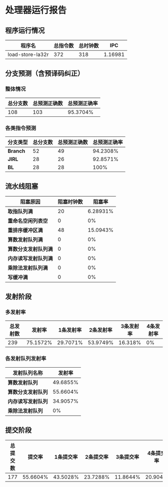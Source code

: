 # 处理器运行报告
## 程序运行情况
|程序名|总指令数|总时钟数|IPC|
|---|---|---|---|
|load-store-la32r|372|318|1.16981|

## 分支预测（含预译码纠正）
### 整体情况
|总分支数|总预测正确数|总预测正确率|
|---|---|---|
|108|103|95.3704%|

### 各类指令预测
|分支类型|总分支数|总预测正确数|总预测正确率|
|---|---|---|---|
|**Branch**| 52 | 49 | 94.2308%|
|**JIRL**| 28 | 26 | 92.8571%|
|**BL**| 28 | 28 | 100%|

## 流水线阻塞
|阻塞原因|阻塞时钟数|阻塞率|
|---|---|---|
|**取指队列满**| 20 | 6.28931%|
|**重命名空闲列表空**|0 | 0%|
|**重排序缓冲区满**|48 | 15.0943%|
|**算数发射队列满**|0 | 0%|
|**算数分支发射队列满**|0 | 0%|
|**内存读写发射队列满**|0 | 0%|
|**乘除法发射队列满**|0 | 0%|
|**写缓冲满**|0 | 0%|

## 发射阶段
### 多发射率
|总发射数|发射率|1条发射率|2条发射率|3条发射率|4条发射率|
|---|---|---|---|---|---|
|239|75.1572%|29.7071%|53.9749%|16.318%|0%|

### 各发射队列发射率
|发射队列名称|发射率|
|---|---|
|**算数发射队列**|49.6855%|
|**算数分支发射队列**|55.6604%|
|**内存读写发射队列**|34.9057%|
|**乘除法发射队列**|0%|

## 提交阶段
|总提交数|提交率|1条提交率|2条提交率|3条提交率|4条提交率|
|---|---|---|---|---|---|
|177|55.6604%|43.5028%|23.7288%|11.8644%|20.904%|
